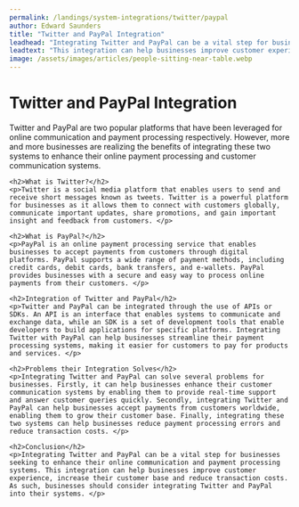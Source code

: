 ```yaml
---
permalink: /landings/system-integrations/twitter/paypal
author: Edward Saunders
title: "Twitter and PayPal Integration"
leadhead: "Integrating Twitter and PayPal can be a vital step for businesses seeking to enhance their online communication and payment processing systems"
leadtext: "This integration can help businesses improve customer experience, increase their customer base and reduce transaction costs. As such, businesses should consider integrating Twitter and PayPal into their systems."
image: /assets/images/articles/people-sitting-near-table.webp
---
```

<div class="arttext">    <h1>Twitter and PayPal Integration</h1>
    <p>Twitter and PayPal are two popular platforms that have been leveraged for online communication and payment processing respectively. However, more and more businesses are realizing the benefits of integrating these two systems to enhance their online payment processing and customer communication systems. </p>

    <h2>What is Twitter?</h2>
    <p>Twitter is a social media platform that enables users to send and receive short messages known as tweets. Twitter is a powerful platform for businesses as it allows them to connect with customers globally, communicate important updates, share promotions, and gain important insight and feedback from customers. </p>

    <h2>What is PayPal?</h2>
    <p>PayPal is an online payment processing service that enables businesses to accept payments from customers through digital platforms. PayPal supports a wide range of payment methods, including credit cards, debit cards, bank transfers, and e-wallets. PayPal provides businesses with a secure and easy way to process online payments from their customers. </p>

    <h2>Integration of Twitter and PayPal</h2>
    <p>Twitter and PayPal can be integrated through the use of APIs or SDKs. An API is an interface that enables systems to communicate and exchange data, while an SDK is a set of development tools that enable developers to build applications for specific platforms. Integrating Twitter with PayPal can help businesses streamline their payment processing systems, making it easier for customers to pay for products and services. </p>

    <h2>Problems their Integration Solves</h2>
    <p>Integrating Twitter and PayPal can solve several problems for businesses. Firstly, it can help businesses enhance their customer communication systems by enabling them to provide real-time support and answer customer queries quickly. Secondly, integrating Twitter and PayPal can help businesses accept payments from customers worldwide, enabling them to grow their customer base. Finally, integrating these two systems can help businesses reduce payment processing errors and reduce transaction costs. </p>

    <h2>Conclusion</h2>
    <p>Integrating Twitter and PayPal can be a vital step for businesses seeking to enhance their online communication and payment processing systems. This integration can help businesses improve customer experience, increase their customer base and reduce transaction costs. As such, businesses should consider integrating Twitter and PayPal into their systems. </p>
</div>
